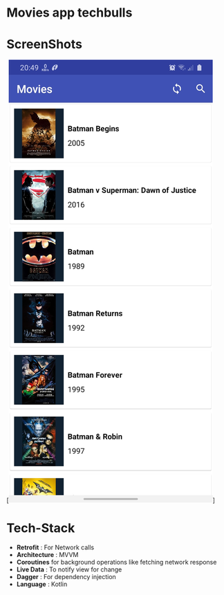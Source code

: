 # Movies app techbulls


# ScreenShots

[![screenshot](/screenshot/Screenshot_20210611-204936.jpg)]

# Tech-Stack

* __Retrofit__ : For Network calls
* __Architecture__ : MVVM
* __Coroutines__ for background operations like fetching network response
* __Live Data__ : To notify view for change
* __Dagger__ : For dependency injection
* __Language__ : Kotlin


